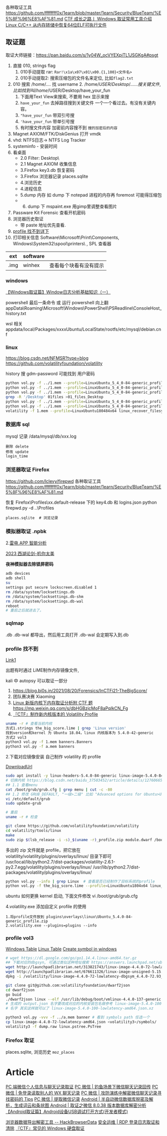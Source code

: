 各种取证工具 https://github.com/ffffffff0x/1earn/blob/master/1earn/Security/BlueTeam/%E5%8F%96%E8%AF%81.md
[CTF 成长之路丨 Windows 取证常用工具介绍](https://mp.weixin.qq.com/s/e1HzaeoKQLplGbmKN6cWYA)
[Linux C/C++ 从内存转储中恢复64位ELF可执行文件](https://mp.weixin.qq.com/s/0mxxy-UkPSnCki_axwx-KA)

## 取证题

取证大师链接：https://pan.baidu.com/s/1y04W_ocVYEXpiTL1JSGKgA#psgt

1. 直接 010, strings flag
   1. 010手动提取 rar: `Rar!\x1a\x07\x01\x00.{1,100}<文件名>`
   1. 010手动提取2: 搜索压缩包的文件名来定位, 比如`flag2.txt`
2. 010 搜索 /home/.... 找 username
   2. /home/$USER/Desktop/......  搜关键文件, 比如找到叫 /home/$USER/Desktop/have_your_fun
   1. 下面用Text View来搜索, 不要用 hex 显示来搜
   3. `have_your_fun` 去掉路径搜到关键文件 一个一个看过去。有没有关键内容。
   4. `"have_your_fun` 带双引号搜
   4. `'have_your_fun` 带单引号搜
   5. 有时搜文件内容 加密前内容搜不到 `搜的加密后的内容`
1. Magnet AXIOM/FTK/DiskGenius 打开 vmdk
1. vhd: NTFS日志-> NTFS Log Tracker
1. systeminfo - 安装时间
1. 看桌面
   - 2.0 Filter: Desktop\
   - 2.1 Magnet AXIOM 收集信息
   - 3.Firefox key3.db 恢复密码
   - 3.Firefox 浏览器记录 places.sqlite
   - 4.浏览历史
   - 4.进程信息
   - 5.dump 内存 如 dump 下 notepad 进程的内存再 foremost 可能得压缩包
   - 6. dump 下 mspaint.exe 用gimp里调整查看图片
2. Passware Kit Forensic 查看开机密码
1. 浏览器历史取证
   - 带 paste 地址优先查看.
1. [profile 找不到详下 ](#profile-找不到)
1. 打印相关信息 Software\Microsoft\Print\Components, Windows\System32\spool\printers\ , SPL 查看器

| ext  | software |                        |
| ---- | -------- | ---------------------- |
| .img | winhex   | 查看每个块看有没有提示 |

### windows
[【Windows取证篇】Window日志分析基础知识（一）](https://mp.weixin.qq.com/s/saC5B3zZC7zx9DWdYwxtBQ)


powershell 最后一条命令 或 运行 powershell 向上翻
appData\Roaming\Microsoft\Windows\PowerShell\PSReadline\ConsoleHost_history.txt

wsl 相关
appdata/local/Packages/xxxxUbuntu/LocalState/rootfs/etc/mysql/debian.cnf

### linux

https://blog.csdn.net/NFMSR?type=blog
https://github.com/volatilityfoundation/volatility

history
搜 gdm-password 可能找到 用户密码

```sh
python vol.py -f ../1.mem --profile=LinuxUbuntu_5_4_0-84-generic_profilex64 linux_banner
python vol.py -f ../1.mem --profile=LinuxUbuntu_5_4_0-84-generic_profilex64 linux_bash >02_bash
python vol.py -f ../1.mem --profile=LinuxUbuntu_5_4_0-84-generic_profilex64 linux_enumerate_files >01files
grep -R '/Desktop' 01files >01_files_Desktop
python vol.py -f ../1.mem --profile=LinuxUbuntu_5_4_0-84-generic_profilex64 linux_find_file -F "/home/bob/Desktop/app.py"
python vol.py -f ../1.mem --profile=LinuxUbuntu_5_4_0-84-generic_profilex64 linux_find_file -i 0xffff97ce37a94568 -O secret.zip
volatility -f 1.mem --profile=LinuxUbuntu180484x64 linux_recover_filesystem -D filesystem # 导出全部缓存文件
```

### 数据库 sql

mysql 记录
/data/mysql/db/xxx.log

```
删除 delete
修改 update
login_time
```

### 浏览器取证 Firefox

https://github.com/lclevy/firepwd
各种取证工具 https://github.com/ffffffff0x/1earn/blob/master/1earn/Security/BlueTeam/%E5%8F%96%E8%AF%81.md

恢复 Firefox\Profiles\xx.default-release 下的 key4.db 和 logins.json
python firepwd.py -d ..\Profiles

```
places.sqlite  # 浏览记录
```

### 模拟器取证 .npbk

2.[雷电 APP 智能分析](https://www.forensix.cn/products/info.aspx?itemid=1127&lcid=5)

[2023 西湖论剑-机你太美](https://mp.weixin.qq.com/s/vSI5nTZVcwm5qwh2iwomcg)

**夜神模拟器去除锁屏密码**

```sh
adb devices
adb shell
su
settings put secure lockscreen.disabled 1
rm /data/system/locksettings.db
rm /data/system/locksettings.db-shm
rm /data/system/locksettings.db-wal
reboot
# 重启之后就进去了。
```

### sqlmap

.db .db-wal 都导出，然后用工具打开
.db-wal 会定期写入到.db

### profile 找不到
[Link1](https://heisenberk.github.io/Profile-Memory-Dump/)

出题有时通过 LiME制作内存镜像文件, 

kali 中 autopsy 可以取证一部分

1. https://blog.bi0s.in/2021/08/20/Forensics/InCTFi21-TheBigScore/
2. 团队赛决赛 Xiaoming
3. [Linux 新版内核下内存取证分析附 CTF 题](http://tttang.com/archive/1762/) https://mp.weixin.qq.com/s/dbHGBzjcMoF8aPqIkCN_Fg
4. [『CTF』制作新内核版本的 Volatility Profile](https://mp.weixin.qq.com/s/RWZ_MzPakLT63yYsO8mZ2w)

```sh
uname -r # 查看当前内核
方式1.strings the_big_score.lime | grep 'Linux version'
找到version和kernel 为 Ubuntu 18.04，linux 内核版本为 5.4.0-42-generic
方式2 vol3
python3 vol.py -f 1.mem banners.Banners
python3 vol.py -f a.mem banners
```

2.下载对应镜像安装 自己制作 volatility 的 profile

[DownloadUrl](https://mirrors.ustc.edu.cn/ubuntu/pool/main/l/linux-hwe-5.4/)

```bash
sudo apt install -y linux-headers-5.4.0-84-generic linux-image-5.4.0-84-generic dwarfdump build-essential git zip
# 切换内核 https://blog.csdn.net/baidu_37503452/article/details/127606656  ,  GRUB_DEFAULT="第一级菜单>第二级菜单”
## 1.1 查看menu
cat /boot/grub/grub.cfg | grep menu | cut -c -80
## 1.2 修改 GRUB_DEFAULT, "一级>二级" 比如 "Advanced options for Ubuntu>Ubuntu, with Linux 5.4.0-42-generic"
vi /etc/default/grub
sudo update-grub

# 重启
uname -r # 检查

git clone https://github.com/volatilityfoundation/volatility
cd volatility/tools/linux
make
sudo zip $(lsb_release -i -s)_$(uname -r)_profile.zip module.dwarf /boot/System.map-$(uname -r)
```

多出的 zip 文件就是 profile，把它放在 volatility/volatility/plugins/overlays/linux/ 目录下即可
/usr/local/lib/python2.7/dist-packages/volatility-2.6.1-py2.7.egg/volatility/plugins/overlays/linux/
/usr/lib/python2.7/dist-packages/volatility/plugins/overlays/linux/

```sh
python vol.py --info | grep Linux  # 查看是否已经制作了目标系统的profile
python vol.py -f the_big_score.lime --profile=LinuxUbuntu1804x64 linux_bash
```

ubuntu 如何更换 kernel 启动, 下面文件修改
vi /boot/grub/grub.cfg

4.volatility.exe 添加自定义 profile 的使用

```
1.将profile文件放到 plugins\overlays\linux\Ubuntu_5.4.0-84-generic_profile.zip
2.volatility.exe --plugins=plugins --info
```

### profile vol3
[Windows Table](https://github.com/JPCERTCC/Windows-Symbol-Tables.git)
[Linux Table](https://github.com/leludo84/vol3-linux-profiles)
[Create symbol in windows](https://blogs.jpcert.or.jp/en/2021/09/volatility3_offline.html)


```sh
# wget https://dl.google.com/go/go1.14.4.linux-amd64.tar.gz
## 下载对应的dbgsyn, 可通过类似这种地址搜索 https://answers.launchpad.net/ubuntu/focal 搜 5.4.0-100-lowlatency-dbgsym
wget http://launchpadlibrarian.net/313821743/linux-image-4.4.0-72-lowlatency-dbgsym_4.4.0-72.93_amd64.ddeb
wget http://launchpadlibrarian.net/676611326/linux-image-unsigned-5.15.0-79-generic-dbgsym_5.15.0-79.86_amd64.ddeb
dpkg -i /volatility/linux-image-4.4.0-72-lowlatency-dbgsym_4.4.0-72.93_amd64.ddeb

git clone git@github.com:volatilityfoundation/dwarf2json
cd dwarf2json
go buid
./dwarf2json linux --elf /usr/lib/debug/boot/vmlinux-4.4.0-137-generic > output.json
# 生成的 output.json 名字要改成对应的内核安装包名做参考 linux-image-5.4.0-100-amd64-dbg_5.4.0-100.113_amd64.json.xz
# 名字 其实这样就可以了 linux-image-5.4.0-100-lowlatency-amd64.json.xz

python3 vol.py -vvv -f ../a.mem banner # 看到 symbols path 任选一个
cp linux-image-4.4.0-72-lowlatency-amd64.json <volatility3>/symbols/
volatility3 -f dump.raw linux.pstree.PsTree
```


### Firefox 取证

places.sqlite, 浏览历史 `moz_places`

# Article

[PC 端微信个人信息与聊天记录取证](https://mp.weixin.qq.com/s/FPcIrouEAM_2RNZhfSRgoQ)
[PC 微信 | 钓鱼场景下微信聊天记录回传](https://mp.weixin.qq.com/s/ROCTBw8hM8mDEuIq5Vyhsg)
[PC 微信 | 免登录读取别人的 WX 聊天记录](https://mp.weixin.qq.com/s/ub1eQespid6BeODGM7kh8w)
[PC 微信 | 攻防演练中解密微信聊天记录寻找密码的 Tips](https://mp.weixin.qq.com/s/kG7Wlp3XwOlQQqNPEXOmiQ)
[PC 微信 | 提取微信记录](https://github.com/LC044/WeChatMsg)
[Android | 半自动微信数据库脱密及解析，生成词云和条状图 ](https://www.52pojie.cn/thread-1724737-1-1.html)
[Android | 取证之微信 8.0.38 版本数据库解密分析](https://mp.weixin.qq.com/s/OAzhnQPd_sHT5J1oMrrKFw)
[【Android取证篇】Android设备USB调试打开方式(开发者模式)](https://mp.weixin.qq.com/s/9-AXZ35v_zRnTO70R4K5bg)

[浏览器数据导出解密工具 -- HackBrowserData](https://github.com/moonD4rk/HackBrowserData)
[安全运维 | RDP 登录日志取证和清除](https://mp.weixin.qq.com/s/7504YsCEEfiM8uXQVCGRqA)
[『CTF』常见的 Windows 硬盘取证](https://mp.weixin.qq.com/s/iIf44oW_dn5RRFSq5mMqlA)

